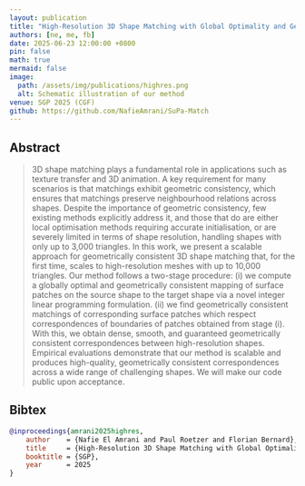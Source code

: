 ```yaml
---
layout: publication
title: "High-Resolution 3D Shape Matching with Global Optimality and Geometric Consistency"
authors: [ne, me, fb]
date: 2025-06-23 12:00:00 +0800
pin: false
math: true
mermaid: false
image:
  path: /assets/img/publications/highres.png
  alt: Schematic illustration of our method
venue: SGP 2025 (CGF)
github: https://github.com/NafieAmrani/SuPa-Match
---
```


## Abstract

> 3D shape matching plays a fundamental role in applications such as texture transfer and 3D animation. A key requirement for many scenarios is that matchings exhibit geometric consistency, which ensures that matchings preserve neighbourhood relations across shapes. Despite the importance of geometric consistency, few existing methods explicitly address it, and those that do are either local optimisation methods requiring accurate initialisation, or are severely limited in terms of shape resolution, handling shapes with only up to 3,000 triangles. In this work, we present a scalable approach for geometrically consistent 3D shape matching that, for the first time, scales to high-resolution meshes with up to 10,000 triangles. Our method follows a two-stage procedure: (i) we compute a globally optimal and geometrically consistent mapping of surface patches on the source shape to the target shape via a novel integer linear programming formulation. (ii) we find geometrically consistent matchings of corresponding surface patches which respect correspondences of boundaries of patches obtained from stage (i). With this, we obtain dense, smooth, and guaranteed geometrically consistent correspondences between high-resolution shapes. Empirical evaluations demonstrate that our method is scalable and produces high-quality, geometrically consistent correspondences across a wide range of challenging shapes. We will make our code public upon acceptance.


## Bibtex
```bibtex
@inproceedings{amrani2025highres,
    author    = {Nafie El Amrani and Paul Roetzer and Florian Bernard},
    title     = {High-Resolution 3D Shape Matching with Global Optimality and Geometric Consistency},
    booktitle = {SGP},
    year      = 2025
}
```
